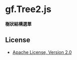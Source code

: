 gf.Tree2.js
===========

**樹狀結構選單**



License
-------------
* [Apache License, Version 2.0](http://www.apache.org/licenses/LICENSE-2.0.html)